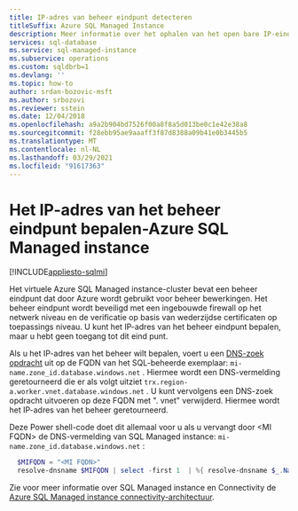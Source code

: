 ```yaml
---
title: IP-adres van beheer eindpunt detecteren
titleSuffix: Azure SQL Managed Instance
description: Meer informatie over het ophalen van het open bare IP-eind punt voor het Azure SQL Managed instance Management endpoint en het controleren van de ingebouwde firewall beveiliging
services: sql-database
ms.service: sql-managed-instance
ms.subservice: operations
ms.custom: sqldbrb=1
ms.devlang: ''
ms.topic: how-to
author: srdan-bozovic-msft
ms.author: srbozovi
ms.reviewer: sstein
ms.date: 12/04/2018
ms.openlocfilehash: a9a2b904bd7526f00a8f8a5d013be0c1e42e38a8
ms.sourcegitcommit: f28ebb95ae9aaaff3f87d8388a09b41e0b3445b5
ms.translationtype: MT
ms.contentlocale: nl-NL
ms.lasthandoff: 03/29/2021
ms.locfileid: "91617363"
---
```

# <a name="determine-the-management-endpoint-ip-address---azure-sql-managed-instance"></a>Het IP-adres van het beheer eindpunt bepalen-Azure SQL Managed instance 
[!INCLUDE[appliesto-sqlmi](../includes/appliesto-sqlmi.md)]

Het virtuele Azure SQL Managed instance-cluster bevat een beheer eindpunt dat door Azure wordt gebruikt voor beheer bewerkingen. Het beheer eindpunt wordt beveiligd met een ingebouwde firewall op het netwerk niveau en de verificatie op basis van wederzijdse certificaten op toepassings niveau. U kunt het IP-adres van het beheer eindpunt bepalen, maar u hebt geen toegang tot dit eind punt.

Als u het IP-adres van het beheer wilt bepalen, voert u een [DNS-zoek opdracht](/windows-server/administration/windows-commands/nslookup) uit op de FQDN van het SQL-beheerde exemplaar: `mi-name.zone_id.database.windows.net` . Hiermee wordt een DNS-vermelding geretourneerd die er als volgt uitziet `trx.region-a.worker.vnet.database.windows.net` . U kunt vervolgens een DNS-zoek opdracht uitvoeren op deze FQDN met ". vnet" verwijderd. Hiermee wordt het IP-adres van het beheer geretourneerd. 

Deze Power shell-code doet dit allemaal voor u als u vervangt door \<MI FQDN\> de DNS-vermelding van SQL Managed instance: `mi-name.zone_id.database.windows.net` :
  
``` powershell
  $MIFQDN = "<MI FQDN>"
  resolve-dnsname $MIFQDN | select -first 1  | %{ resolve-dnsname $_.NameHost.Replace(".vnet","")}
```

Zie voor meer informatie over SQL Managed instance en Connectivity de [Azure SQL Managed instance connectivity-architectuur](connectivity-architecture-overview.md).
